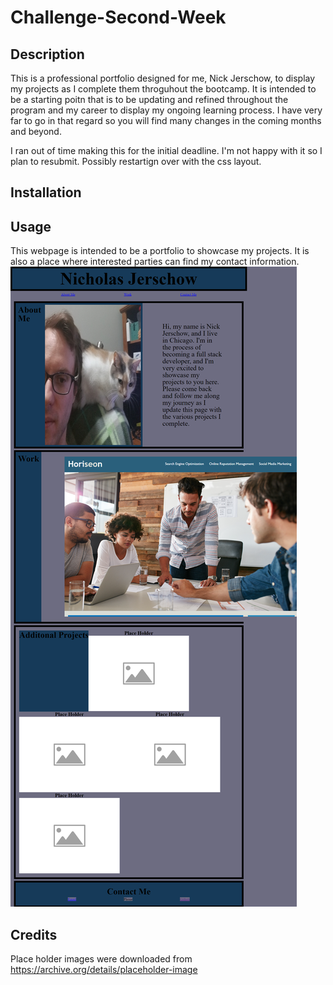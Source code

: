 # Challenge-Second-Week

## Description
This is a professional portfolio designed for me, Nick Jerschow, to display my projects as I complete them throguhout the bootcamp. It is intended to be a starting poitn that is to be updating and refined throughout the program and my career to display my ongoing learning process. I have very far to go in that regard so you will find many changes in the coming months and beyond.

I ran out of time making this for the initial deadline. I'm not happy with it so I plan to resubmit. Possibly restartign over with the css layout.

## Installation

## Usage
This webpage is intended to be a portfolio to showcase my projects. It is also a place where interested parties can find my contact information.
![cd](assets/images/127.0.0.1_5501_index.html.png)

## Credits
Place holder images were downloaded from https://archive.org/details/placeholder-image